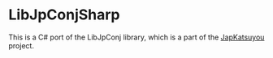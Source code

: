 # LibJpConjSharp

This is a C# port of the LibJpConj library, which is a part of the [JapKatsuyou](https://github.com/anqafalak/japkatsuyou) project.